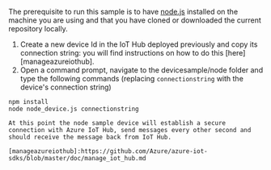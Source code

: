 The prerequisite to run this sample is to have [node.js](http://nodejs.org) installed on the machine you are using and that you have cloned or downloaded the current repository locally.

1. Create a new device Id in the IoT Hub deployed previously and copy its connection string: you will find instructions on how to do this [here][manageazureiothub].
1. Open a command prompt, navigate to the devicesample/node folder and type the following commands (replacing `connectionstring` with the device's connection string)

  ```
  npm install
  node node_device.js connectionstring

At this point the node sample device will establish a secure connection with Azure IoT Hub, send messages every other second and should receive the message back from IoT Hub.

[manageazureiothub]:https://github.com/Azure/azure-iot-sdks/blob/master/doc/manage_iot_hub.md
